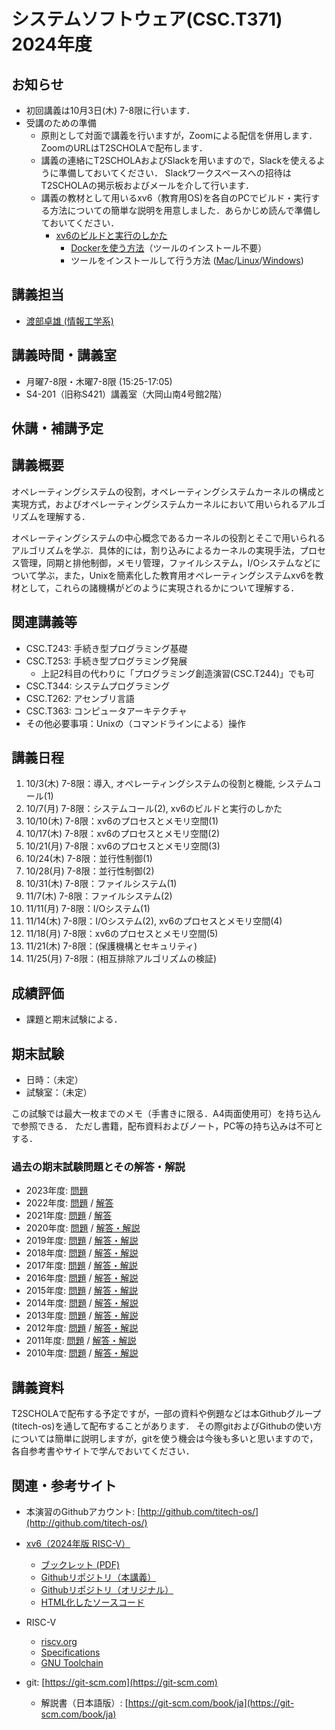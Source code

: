 # システムソフトウェア(CSC.T371) 2024年度

## お知らせ
* 初回講義は10月3日(木) 7-8限に行います．
* 受講のための準備
  - 原則として対面で講義を行いますが，Zoomによる配信を併用します．
  ZoomのURLはT2SCHOLAで配布します．
  - 講義の連絡にT2SCHOLAおよびSlackを用いますので，Slackを使えるように準備しておいてください．
  Slackワークスペースへの招待はT2SCHOLAの掲示板およびメールを介して行います．
  - 講義の教材として用いるxv6（教育用OS)を各自のPCでビルド・実行する方法についての簡単な説明を用意しました．あらかじめ読んで準備しておいてください．
    * [xv6のビルドと実行のしかた](xv6.html)
      - [Dockerを使う方法](xv6-docker.html)（ツールのインストール不要）
      - ツールをインストールして行う方法 ([Mac](xv6-mac.html)/[Linux](xv6-linux.html)/[Windows](xv6-windows.html))

## 講義担当
* [渡部卓雄 (情報工学系)](http://www.psg.c.titech.ac.jp/~takuo/)

## 講義時間・講義室
* 月曜7-8限・木曜7-8限 (15:25-17:05)
* S4-201（旧称S421）講義室（大岡山南4号館2階）

## 休講・補講予定

## 講義概要
オペレーティングシステムの役割，オペレーティングシステムカーネルの構成と実現方式，およびオペレーティングシステムカーネルにおいて用いられるアルゴリズムを理解する．

オペレーティングシステムの中心概念であるカーネルの役割とそこで用いられるアルゴリズムを学ぶ．具体的には，割り込みによるカーネルの実現手法，プロセス管理，同期と排他制御，メモリ管理，ファイルシステム，I/Oシステムなどについて学ぶ，また，Unixを簡素化した教育用オペレーティングシステムxv6を教材として，これらの諸機構がどのように実現されるかについて理解する．

## 関連講義等
* CSC.T243: 手続き型プログラミング基礎
* CSC.T253: 手続き型プログラミング発展
  - 上記2科目の代わりに「プログラミング創造演習(CSC.T244)」でも可
* CSC.T344: システムプログラミング
* CSC.T262: アセンブリ言語
* CSC.T363: コンピュータアーキテクチャ
* その他必要事項：Unixの（コマンドラインによる）操作

## 講義日程
1. 10/3(木) 7-8限：導入, オペレーティングシステムの役割と機能, システムコール(1)
2. 10/7(月) 7-8限：システムコール(2), xv6のビルドと実行のしかた
3. 10/10(木) 7-8限：xv6のプロセスとメモリ空間(1)
4. 10/17(木) 7-8限：xv6のプロセスとメモリ空間(2)
5. 10/21(月) 7-8限：xv6のプロセスとメモリ空間(3)
6. 10/24(木) 7-8限：並行性制御(1)
7. 10/28(月) 7-8限：並行性制御(2)
8. 10/31(木) 7-8限：ファイルシステム(1)
9. 11/7(木) 7-8限：ファイルシステム(2)
10. 11/11(月) 7-8限：I/Oシステム(1)
11. 11/14(木) 7-8限：I/Oシステム(2), xv6のプロセスとメモリ空間(4)
12. 11/18(月) 7-8限：xv6のプロセスとメモリ空間(5)
13. 11/21(木) 7-8限：(保護機構とセキュリティ)
14. 11/25(月) 7-8限：(相互排除アルゴリズムの検証)

## 成績評価
* 課題と期末試験による．

## 期末試験
* 日時：（未定）
* 試験室：（未定）

この試験では最大一枚までのメモ（手書きに限る．A4両面使用可）を持ち込んで参照できる．
ただし書籍，配布資料およびノート，PC等の持ち込みは不可とする．

### 過去の期末試験問題とその解答・解説
* 2023年度: [問題](ex/2023.pdf)
* 2022年度: [問題](ex/2022.pdf) / [解答](ex/2022a.pdf)
* 2021年度: [問題](ex/2021.pdf) / [解答](ex/2021a.pdf)
* 2020年度: [問題](ex/2020.pdf) / [解答・解説](ex/2020a.pdf)
* 2019年度: [問題](ex/2019.pdf) / [解答・解説](ex/2019a.pdf)
* 2018年度: [問題](ex/2018.pdf) / [解答・解説](ex/2018a.pdf)
* 2017年度: [問題](ex/2017.pdf) / [解答・解説](ex/2017a.pdf)
* 2016年度: [問題](ex/2016.pdf) / [解答・解説](ex/2016a.pdf)
* 2015年度: [問題](ex/2015.pdf) / [解答・解説](ex/2015a.pdf)
* 2014年度: [問題](ex/2014.pdf) / [解答・解説](ex/2014a.pdf)
* 2013年度: [問題](ex/2013.pdf) / [解答・解説](ex/2013a.pdf)
* 2012年度: [問題](ex/2012.pdf) / [解答・解説](ex/2012a.pdf)
* 2011年度: [問題](ex/2011.pdf) / [解答・解説](ex/2011a.pdf)
* 2010年度: [問題](ex/2010.pdf) / [解答・解説](ex/2010a.pdf)

## 講義資料
T2SCHOLAで配布する予定ですが，一部の資料や例題などは本Githubグループ(titech-os)を通して配布することがあります．
その際gitおよびGithubの使い方については簡単に説明しますが，gitを使う機会は今後も多いと思いますので，各自参考書やサイトで学んでおいてください．

## 関連・参考サイト
* 本演習のGithubアカウント: [http://github.com/titech-os/](http://github.com/titech-os/)

* [xv6（2024年版 RISC-V）](https://pdos.csail.mit.edu/6.828/2024/xv6.html)
  - [ブックレット (PDF)](https://pdos.csail.mit.edu/6.828/2024/xv6/book-riscv-rev4.pdf)
  - [Githubリポジトリ（本講義）](https://github.com/titech-os/xv6-riscv/)
  - [Githubリポジトリ（オリジナル）](https://github.com/mit-pdos/xv6-riscv/)
  - [HTML化したソースコード](https://titech-os.github.io/xv6-riscv-html/)
* RISC-V
  - [riscv.org](https://riscv.org)
  - [Specifications](https://riscv.org/specifications/)
  - [GNU Toolchain](https://github.com/riscv/riscv-gnu-toolchain)
* git: [https://git-scm.com](https://git-scm.com)
  - 解説書（日本語版）: [https://git-scm.com/book/ja](https://git-scm.com/book/ja)
